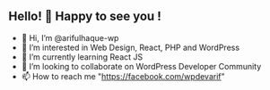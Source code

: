 <h2>Hello! 👋 Happy to see you !</h2>


- 👋 Hi, I’m @arifulhaque-wp
- 👀 I’m interested in Web Design, React, PHP and WordPress
- 🌱 I’m currently learning React JS
- 💞️ I’m looking to collaborate on WordPress Developer Community
- 📫 How to reach me "https://facebook.com/wpdevarif"

<!---
arifulhaque-wp/arifulhaque-wp is a ✨ special ✨ repository because its `README.md` (this file) appears on your GitHub profile.
You can click the Preview link to take a look at your changes.
--->
